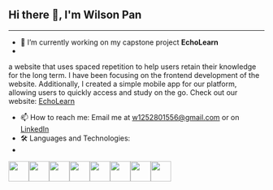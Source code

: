 ## Hi there 👋, I'm Wilson Pan

---
- 🔭 I’m currently working on my capstone project **EchoLearn**
- 
a website that uses spaced repetition to help users retain their knowledge for the long term. I have been focusing on the frontend development of the website. Additionally, I created a simple mobile app for our platform, allowing users to quickly access and study on the go. Check out our website: [EchoLearn](https://www.echolearn.org/)
- 📫 How to reach me: Email me at [w1252801556@gmail.com](mailto:w1252801556@gmail.com) or on [LinkedIn](https://www.linkedin.com/in/wilson-pan-961099339)
- 🛠️ Languages and Technologies:
- 
<img src="https://cdn.jsdelivr.net/gh/devicons/devicon/icons/javascript/javascript-original.svg" width="40" height="40"/><img src="https://cdn.jsdelivr.net/gh/devicons/devicon/icons/html5/html5-original.svg" width="40" height="40"/><img src="https://cdn.jsdelivr.net/gh/devicons/devicon/icons/css3/css3-original.svg" width="40" height="40"/><img src="https://cdn.jsdelivr.net/gh/devicons/devicon/icons/react/react-original.svg" width="40" height="40"/><img src="https://cdn.jsdelivr.net/gh/devicons/devicon/icons/django/django-plain.svg" width="40" height="40"/><img src="https://cdn.jsdelivr.net/gh/devicons/devicon/icons/csharp/csharp-original.svg" width="40" height="40"/><img src="https://cdn.jsdelivr.net/gh/devicons/devicon/icons/cplusplus/cplusplus-original.svg" width="40" height="40"/><img src="https://cdn.jsdelivr.net/gh/devicons/devicon/icons/mysql/mysql-original.svg" width="40" height="40"/>
